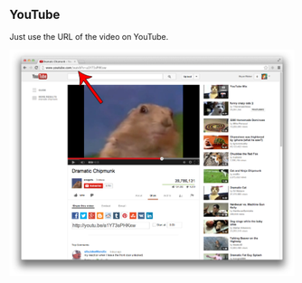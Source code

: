 ##  YouTube

Just use the URL of the video on YouTube.

![YouTube 1](/services/youtube/images/youtube1.png)
